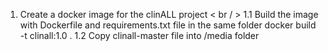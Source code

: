1. Create a docker image for the clinALL project < br / >
1.1 Build the image with Dockerfile and requirements.txt file in the same folder
   docker build -t clinall:1.0 .
1.2 Copy clinall-master file into /media folder 
